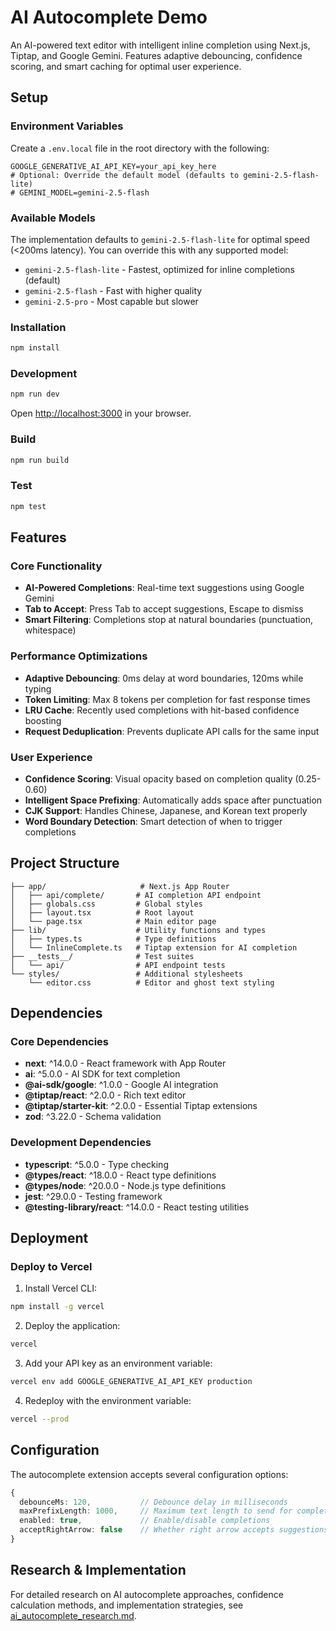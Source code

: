 # AI Autocomplete Demo

An AI-powered text editor with intelligent inline completion using Next.js, Tiptap, and Google Gemini. Features adaptive debouncing, confidence scoring, and smart caching for optimal user experience.

## Setup

### Environment Variables

Create a `.env.local` file in the root directory with the following:

```
GOOGLE_GENERATIVE_AI_API_KEY=your_api_key_here
# Optional: Override the default model (defaults to gemini-2.5-flash-lite)
# GEMINI_MODEL=gemini-2.5-flash
```

### Available Models

The implementation defaults to `gemini-2.5-flash-lite` for optimal speed (<200ms latency). You can override this with any supported model:

- `gemini-2.5-flash-lite` - Fastest, optimized for inline completions (default)
- `gemini-2.5-flash` - Fast with higher quality
- `gemini-2.5-pro` - Most capable but slower

### Installation

```bash
npm install
```

### Development

```bash
npm run dev
```

Open [http://localhost:3000](http://localhost:3000) in your browser.

### Build

```bash
npm run build
```

### Test

```bash
npm test
```

## Features

### Core Functionality
- **AI-Powered Completions**: Real-time text suggestions using Google Gemini
- **Tab to Accept**: Press Tab to accept suggestions, Escape to dismiss
- **Smart Filtering**: Completions stop at natural boundaries (punctuation, whitespace)

### Performance Optimizations
- **Adaptive Debouncing**: 0ms delay at word boundaries, 120ms while typing
- **Token Limiting**: Max 8 tokens per completion for fast response times
- **LRU Cache**: Recently used completions with hit-based confidence boosting
- **Request Deduplication**: Prevents duplicate API calls for the same input

### User Experience
- **Confidence Scoring**: Visual opacity based on completion quality (0.25-0.60)
- **Intelligent Space Prefixing**: Automatically adds space after punctuation
- **CJK Support**: Handles Chinese, Japanese, and Korean text properly
- **Word Boundary Detection**: Smart detection of when to trigger completions

## Project Structure

```
├── app/                     # Next.js App Router
│   ├── api/complete/       # AI completion API endpoint
│   ├── globals.css         # Global styles
│   ├── layout.tsx          # Root layout
│   └── page.tsx            # Main editor page
├── lib/                    # Utility functions and types
│   ├── types.ts            # Type definitions
│   └── InlineComplete.ts   # Tiptap extension for AI completion
├── __tests__/              # Test suites
│   └── api/                # API endpoint tests
└── styles/                 # Additional stylesheets
    └── editor.css          # Editor and ghost text styling
```

## Dependencies

### Core Dependencies
- **next**: ^14.0.0 - React framework with App Router
- **ai**: ^5.0.0 - AI SDK for text completion
- **@ai-sdk/google**: ^1.0.0 - Google AI integration
- **@tiptap/react**: ^2.0.0 - Rich text editor
- **@tiptap/starter-kit**: ^2.0.0 - Essential Tiptap extensions
- **zod**: ^3.22.0 - Schema validation

### Development Dependencies
- **typescript**: ^5.0.0 - Type checking
- **@types/react**: ^18.0.0 - React type definitions
- **@types/node**: ^20.0.0 - Node.js type definitions
- **jest**: ^29.0.0 - Testing framework
- **@testing-library/react**: ^14.0.0 - React testing utilities

## Deployment

### Deploy to Vercel

1. Install Vercel CLI:
```bash
npm install -g vercel
```

2. Deploy the application:
```bash
vercel
```

3. Add your API key as an environment variable:
```bash
vercel env add GOOGLE_GENERATIVE_AI_API_KEY production
```

4. Redeploy with the environment variable:
```bash
vercel --prod
```

## Configuration

The autocomplete extension accepts several configuration options:

```typescript
{
  debounceMs: 120,           // Debounce delay in milliseconds
  maxPrefixLength: 1000,     // Maximum text length to send for completion
  enabled: true,             // Enable/disable completions
  acceptRightArrow: false    // Whether right arrow accepts suggestions
}
```

## Research & Implementation

For detailed research on AI autocomplete approaches, confidence calculation methods, and implementation strategies, see [ai_autocomplete_research.md](ai_autocomplete_research.md).
